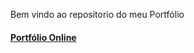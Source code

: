 Bem vindo ao repositorio do meu Portfólio

#### <a href="https://isaacmagno.github.io/">Portfólio Online</a>
